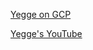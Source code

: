 [Yegge on GCP](https://steve-yegge.medium.com/dear-google-cloud-your-deprecation-policy-is-killing-you-ee7525dc05dc)

[Yegge's YouTube](https://www.youtube.com/channel/UC2RCcnTltR3HMQOYVqwmweA)
